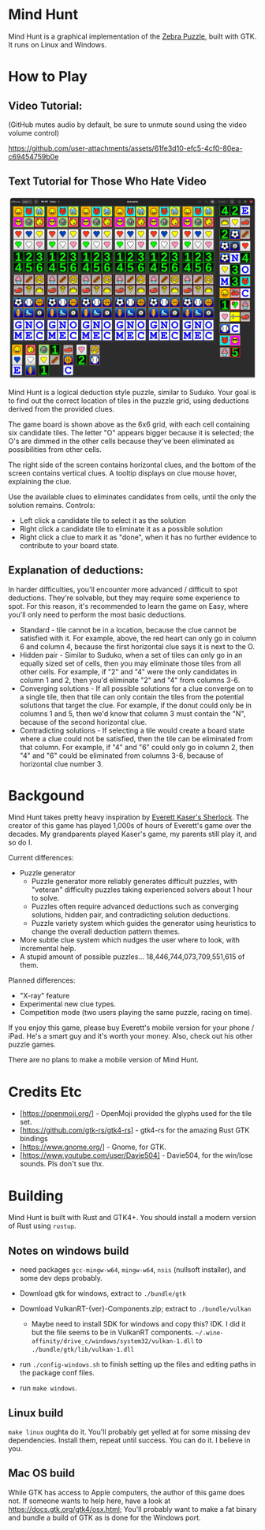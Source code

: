 # Mind Hunt

Mind Hunt is a graphical implementation of the [Zebra Puzzle](https://en.wikipedia.org/wiki/Zebra_Puzzle), built with GTK. It runs on Linux and Windows.

# How to Play

## Video Tutorial:

(GitHub mutes audio by default, be sure to unmute sound using the video volume control)

https://github.com/user-attachments/assets/61fe3d10-efc5-4cf0-80ea-c69454759b0e

## Text Tutorial for Those Who Hate Video

![Mind Hunt Hard Puzzle](docs/6x6-screeen.png)

Mind Hunt is a logical deduction style puzzle, similar to Suduko. Your goal is to find out the correct location of tiles in the puzzle grid, using deductions derived from the provided clues.

The game board is shown above as the 6x6 grid, with each cell containing six candidate tiles. The letter "O" appears bigger because it is selected; the O's are dimmed in the other cells because they've been eliminated as possibilities from other cells.

The right side of the screen contains horizontal clues, and the bottom of the screen contains vertical clues. A tooltip displays on clue mouse hover, explaining the clue.

Use the available clues to eliminates candidates from cells, until the only the solution remains. Controls:

- Left click a candidate tile to select it as the solution
- Right click a candidate tile to eliminate it as a possible solution
- Right click a clue to mark it as "done", when it has no further evidence to contribute to your board state.

## Explanation of deductions:

In harder difficulties, you'll encounter more advanced / difficult to spot deductions. They're solvable, but they may require some experience to spot. For this reason, it's recommended to learn the game on Easy, where you'll only need to perform the most basic deductions.

- Standard - tile cannot be in a location, because the clue cannot be satisfied with it. For example, above, the red heart can only go in column 6 and column 4, because the first horizontal clue says it is next to the O.
- Hidden pair - Similar to Suduko, when a set of tiles can only go in an equally sized set of cells, then you may eliminate those tiles from all other cells. For example, if "2" and "4" were the only candidates in column 1 and 2, then you'd eliminate "2" and "4" from columns 3-6.
- Converging solutions - If all possible solutions for a clue converge on to a single tile, then that tile can only contain the tiles from the potential solutions that target the clue. For example, if the donut could only be in columns 1 and 5, then we'd know that column 3 must contain the "N", because of the second horizontal clue.
- Contradicting solutions - If selecting a tile would create a board state where a clue could not be satisfied, then the tile can be eliminated from that column. For example, if "4" and "6" could only go in column 2, then "4" and "6" could be eliminated from columns 3-6, because of horizontal clue number 3.

# Backgound

Mind Hunt takes pretty heavy inspiration by [Everett Kaser's Sherlock](https://www.kaser.com/home.html). The creator of this game has played 1,000s of hours of Everett's game over the decades. My grandparents played Kaser's game, my parents still play it, and so do I.

Current differences:

- Puzzle generator
  - Puzzle generator more reliably generates difficult puzzles, with "veteran" difficulty puzzles taking experienced solvers about 1 hour to solve.
  - Puzzles often require advanced deductions such as converging solutions, hidden pair, and contradicting solution deductions.
  - Puzzle variety system which guides the generator using heuristics to change the overall deduction pattern themes. 
- More subtle clue system which nudges the user where to look, with incremental help.
- A stupid amount of possible puzzles... 18,446,744,073,709,551,615 of them.


Planned differences:

- "X-ray" feature
- Experimental new clue types.
- Competition mode (two users playing the same puzzle, racing on time).

If you enjoy this game, please buy Everett's mobile version for your phone / iPad. He's a smart guy and it's worth your money. Also, check out his other puzzle games.

There are no plans to make a mobile version of Mind Hunt.

# Credits Etc

- [https://openmoji.org/] - OpenMoji provided the glyphs used for the tile set.
- [https://github.com/gtk-rs/gtk4-rs] - gtk4-rs for the amazing Rust GTK bindings 
- [https://www.gnome.org/] - Gnome, for GTK.
- [https://www.youtube.com/user/Davie504] - Davie504, for the win/lose sounds. Pls don't sue thx.

# Building

Mind Hunt is built with Rust and GTK4+. You should install a modern version of Rust using `rustup`.

## Notes on windows build

- need packages `gcc-mingw-w64`, `mingw-w64`, `nsis` (nullsoft installer), and some dev deps probably.
- Download gtk for windows, extract to `./bundle/gtk`
- Download VulkanRT-{ver}-Components.zip; extract to `./bundle/vulkan`
  - Maybe need to install SDK for windows and copy this? IDK. I did it but the file seems to be in VulkanRT components. `~/.wine-affinity/drive_c/windows/system32/vulkan-1.dll` to `./bundle/gtk/lib/vulkan-1.dll`
- run `./config-windows.sh` to finish setting up the files and editing paths in the package conf files.

- run `make windows`.

## Linux build

`make linux` oughta do it. You'll probably get yelled at for some missing dev dependencies. Install them, repeat until success. You can do it. I believe in you.

## Mac OS build

While GTK has access to Apple computers, the author of this game does not. If someone wants to help here, have a look at https://docs.gtk.org/gtk4/osx.html; You'll probably want to make a fat binary and bundle a build of GTK as is done for the Windows port.
